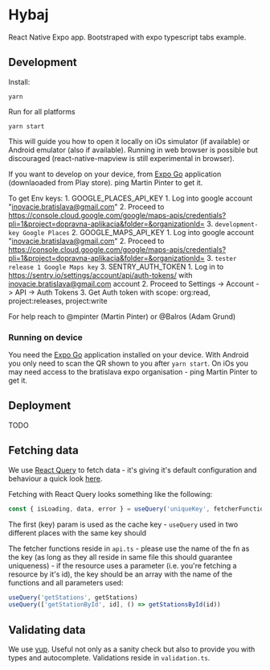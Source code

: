 # Hybaj

React Native Expo app. Bootstraped with expo typescript tabs example.

## Development

Install:

```
yarn
```

Run for all platforms

```
yarn start
```

This will guide you how to open it locally on iOs simulator (if available) or Android emulator (also if available). Running in web browser is possible but discouraged (react-native-mapview is still experimental in browser).

If you want to develop on your device, from [Expo Go](https://expo.io/client) application (downlaoaded from Play store). ping Martin Pinter to get it.

To get Env keys:
    1. GOOGLE_PLACES_API_KEY 
        1. Log into google account "inovacie.bratislava@gmail.com"
        2. Proceed to https://console.cloud.google.com/google/maps-apis/credentials?pli=1&project=dopravna-aplikacia&folder=&organizationId=
        3. `development-key Google Places`
    2. GOOGLE_MAPS_API_KEY
        1. Log into google account "inovacie.bratislava@gmail.com"
        2. Proceed to https://console.cloud.google.com/google/maps-apis/credentials?pli=1&project=dopravna-aplikacia&folder=&organizationId=
        3. `tester release 1 Google Maps key`
    3. SENTRY_AUTH_TOKEN
        1. Log in to https://sentry.io/settings/account/api/auth-tokens/ with inovacie.bratislava@gmail.com account
        2. Proceed to Settings -> Account -> API -> Auth Tokens
        3. Get Auth token with scope: org:read, project:releases, project:write

For help reach to @mpinter (Martin Pinter) or @Balros (Adam Grund)

### Running on device

You need the [Expo Go](https://expo.io/client) application installed on your device. With Android you only need to scan the QR shown to you after `yarn start`. On iOs you may need access to the bratislava expo organisation - ping Martin Pinter to get it.

## Deployment

TODO

## Fetching data

We use [React Query](https://react-query.tanstack.com) to fetch data - it's giving it's default configuration and behaviour a quick look [here](https://react-query.tanstack.com/guides/important-defaults).

Fetching with React Query looks something like the following:

```ts
const { isLoading, data, error } = useQuery('uniqueKey', fetcherFunction)
```

The first (key) param is used as the cache key - `useQuery` used in two different places with the same key should

The fetcher functions reside in `api.ts` - please use the name of the fn as the key (as long as they all reside in same file this should guarantee uniqueness) - if the resource uses a parameter (i.e. you're fetching a resource by it's id), the key should be an array with the name of the functions and all parameters used:

```ts
useQuery('getStations', getStations)
useQuery(['getStationById', id], () => getStationsById(id))
```

## Validating data

We use [yup](https://github.com/jquense/yup). Useful not only as a sanity check but also to provide you with types and autocomplete. Validations reside in `validation.ts`.
